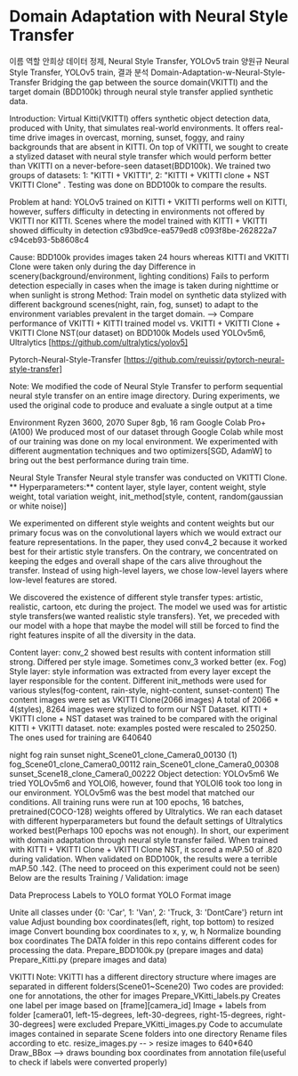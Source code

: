 # Domain Adaptation with Neural Style Transfer

이름	역할
안희상	데이터 정제, Neural Style Transfer, YOLOv5 train
양원규	Neural Style Transfer, YOLOv5 train, 결과 분석
Domain-Adaptation-w-Neural-Style-Transfer
Bridging the gap between the source domain(VKITTI) and the target domain (BDD100k) through neural style transfer applied synthetic data.

Introduction:
Virtual Kitti(VKITTI) offers synthetic object detection data, produced with Unity, that simulates real-world environments. It offers real-time drive images in overcast, morning, sunset, foggy, and rainy backgrounds that are absent in KITTI. On top of VKITTI, we sought to create a stylized dataset with neural style transfer which would perform better than VKITTI on a never-before-seen dataset(BDD100k). We trained two groups of datasets: 1: "KITTI + VKITTI", 2: "KITTI + VKITTI clone + NST VKITTI Clone" . Testing was done on BDD100k to compare the results.

Problem at hand:
YOLOv5 trained on KITTI + VKITTI performs well on KITTI, however, suffers difficulty in detecting in environments not offered by VKITTI nor KITTI.
Scenes where the model trained with KITTI + VKITTI showed difficulty in detection
c93bd9ce-ea579ed8 c093f8be-262822a7 c94ceb93-5b8608c4

Cause:
BDD100k provides images taken 24 hours whereas KITTI and VKITTI Clone were taken only during the day
Difference in scenery(background/environment, lighting conditions)
Fails to perform detection especially in cases when the image is taken during nighttime or when sunlight is strong
Method:
Train model on synthetic data stylized with different background scenes(night, rain, fog, sunset) to adapt to the environment variables prevalent in the target domain. --> Compare performance of VKITTI + KITTI trained model vs. VKITTI + VKITTI Clone + VKITTI Clone NST(our dataset) on BDD100k
Models used
YOLOv5m6, Ultralytics [https://github.com/ultralytics/yolov5]

Pytorch-Neural-Style-Transfer [https://github.com/reuissir/pytorch-neural-style-transfer]

Note: We modified the code of Neural Style Transfer to perform sequential neural style transfer on an entire image directory. During experiments, we used the original code to produce and evaluate a single output at a time

Environment
Ryzen 3600, 2070 Super 8gb, 16 ram
Google Colab Pro+ (A100)
We produced most of our dataset through Google Colab while most of our training was done on my local environment. We experimented with different augmentation techniques and two optimizers[SGD, AdamW] to bring out the best performance during train time.

Neural Style Transfer
Neural style transfer was conducted on VKITTI Clone. ** Hyperparameters:** content layer, style layer, content weight, style weight, total variation weight,
init_method[style, content, random(gaussian or white noise)]

We experimented on different style weights and content weights but our primary focus was on the convolutional layers which we would extract our feature representations. In the paper, they used conv4_2 because it worked best for their artistic style transfers. On the contrary, we concentrated on keeping the edges and overall shape of the cars alive throughout the transfer. Instead of using high-level layers, we chose low-level layers where low-level features are stored.

We discovered the existence of different style transfer types: artistic, realistic, cartoon, etc during the project. The model we used was for artistic style transfers(we wanted realistic style transfers). Yet, we preceded with our model with a hope that maybe the model will still be forced to find the right features inspite of all the diversity in the data.

Content layer: conv_2 showed best results with content information still strong.
Differed per style image. Sometimes conv_3 worked better (ex. Fog)
Style layer: style information was extracted from every layer except the layer responsible for the content.
Different init_methods were used for various styles(fog-content, rain-style, night-content, sunset-content)
The content images were set as VKITTI Clone(2066 images)
A total of 2066 * 4(styles), 8264 images were stylized to form our NST Dataset.
KITTI + VKITTI clone + NST dataset was trained to be compared with the original KITTI + VKITTI dataset.
note: examples posted were rescaled to 250250. The ones used for training are 640640

night	fog	rain	sunset
night_Scene01_clone_Camera0_00130 (1)	fog_Scene01_clone_Camera0_00112	rain_Scene01_clone_Camera0_00308	sunset_Scene18_clone_Camera0_00222
Object detection: YOLOv5m6
We tried YOLOv5m6 and YOLOl6, however, found that YOLOl6 took too long in our environment. YOLOv5m6 was the best model that matched our conditions.
All training runs were run at 100 epochs, 16 batches, pretrained(COCO-128) weights offered by Ultralytics.
We ran each dataset with different hyperparameters but found the default settings of Ultralytics worked best(Perhaps 100 epochs was not enough).
In short, our experiment with domain adaptation through neural style transfer failed.
When trained with KITTI + VKITTI Clone + VKITTI Clone NST, it scored a mAP.50 of .820 during validation.
When validated on BDD100k, the results were a terrible mAP.50 .142. (The need to proceed on this experiment could not be seen)
Below are the results
Training / Validation:
image

Data Preprocess
Labels to YOLO format
YOLO Format image

Unite all classes under {0: 'Car', 1: 'Van', 2: 'Truck, 3: 'DontCare'}
return int value
Adjust bounding box coordinates(left, right, top bottom) to resized image
Convert bounding box coordinates to x, y, w, h
Normalize bounding box coordinates
The DATA folder in this repo contains different codes for processing the data. Prepare_BDD100k.py (prepare images and data) Prepare_Kitti.py (prepare images and data)

VKITTI
Note: VKITTI has a different directory structure where images are separated in different folders(Scene01~Scene20)
Two codes are provided: one for annotations, the other for images Prepare_VKitti_labels.py
Creates one label per image based on [frame][camera_id]
Image + labels from folder [camera01, left-15-degrees, left-30-degrees, right-15-degrees, right-30-degrees] were excluded Prepare_VKitti_images.py
Code to accumulate images contained in separate Scene folders into one directory
Rename files according to
etc.
resize_images.py -- > resize images to 640*640
Draw_BBox --> draws bounding box coordinates from annotation file(useful to check if labels were converted properly)
